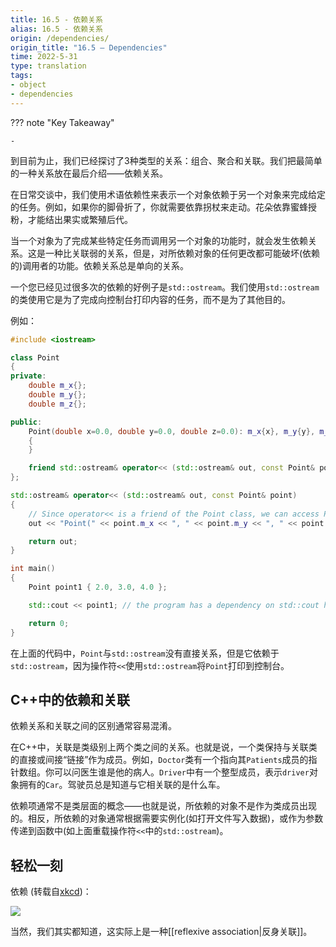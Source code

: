 ```yaml
---
title: 16.5 - 依赖关系
alias: 16.5 - 依赖关系
origin: /dependencies/
origin_title: "16.5 — Dependencies"
time: 2022-5-31
type: translation
tags:
- object
- dependencies
---
```



??? note "Key Takeaway"
	
	-

到目前为止，我们已经探讨了3种类型的关系：组合、聚合和关联。我们把最简单的一种关系放在最后介绍——依赖关系。

在日常交谈中，我们使用术语依赖性来表示一个对象依赖于另一个对象来完成给定的任务。例如，如果你的脚骨折了，你就需要依靠拐杖来走动。花朵依靠蜜蜂授粉，才能结出果实或繁殖后代。

当一个对象为了完成某些特定任务而调用另一个对象的功能时，就会发生依赖关系。这是一种比关联弱的关系，但是，对所依赖对象的任何更改都可能破坏(依赖的)调用者的功能。依赖关系总是单向的关系。

一个您已经见过很多次的依赖的好例子是`std::ostream`。我们使用`std::ostream`的类使用它是为了完成向控制台打印内容的任务，而不是为了其他目的。

例如：

```cpp
#include <iostream>

class Point
{
private:
    double m_x{};
    double m_y{};
    double m_z{};

public:
    Point(double x=0.0, double y=0.0, double z=0.0): m_x{x}, m_y{y}, m_z{z}
    {
    }

    friend std::ostream& operator<< (std::ostream& out, const Point& point); // Point has a dependency on std::ostream here
};

std::ostream& operator<< (std::ostream& out, const Point& point)
{
    // Since operator<< is a friend of the Point class, we can access Point's members directly.
    out << "Point(" << point.m_x << ", " << point.m_y << ", " << point.m_z << ')';

    return out;
}

int main()
{
    Point point1 { 2.0, 3.0, 4.0 };

    std::cout << point1; // the program has a dependency on std::cout here

    return 0;
}
```

在上面的代码中，`Point`与`std::ostream`没有直接关系，但是它依赖于`std::ostream`，因为操作符`<<`使用`std::ostream`将`Point`打印到控制台。

## C++中的依赖和关联

依赖关系和关联之间的区别通常容易混淆。

在C++中，关联是类级别上两个类之间的关系。也就是说，一个类保持与关联类的直接或间接“链接”作为成员。例如，`Doctor`类有一个指向其`Patients`成员的指针数组。你可以问医生谁是他的病人。`Driver`中有一个整型成员，表示`driver`对象拥有的`Car`。驾驶员总是知道与它相关联的是什么车。

依赖项通常不是类层面的概念——也就是说，所依赖的对象不是作为类成员出现的。相反，所依赖的对象通常根据需要实例化(如打开文件写入数据)，或作为参数传递到函数中(如上面重载操作符`<<`中的`std::ostream`)。


## 轻松一刻

依赖 (转载自[xkcd](https://xkcd.com/754/))：

![](https://www.learncpp.com/ezoimgfmt/imgs.xkcd.com/comics/dependencies.png?ezimgfmt=rs:579x158/rscb2/ng:webp/ngcb2)

当然，我们其实都知道，这实际上是一种[[reflexive association|反身关联]]。